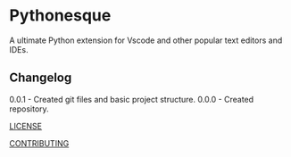 # **Pythonesque**
A ultimate Python extension for Vscode and other popular text editors and IDEs.



## **Changelog**


0.0.1 - Created git files and basic project structure.
0.0.0 - Created repository.

[LICENSE](LICENSE.md)

[CONTRIBUTING](CONTRIBUTING.md)